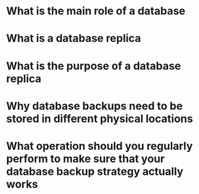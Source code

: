 # What is the main role of a database
# What is a database replica
# What is the purpose of a database replica
# Why database backups need to be stored in different physical locations
# What operation should you regularly perform to make sure that your database backup strategy actually works
